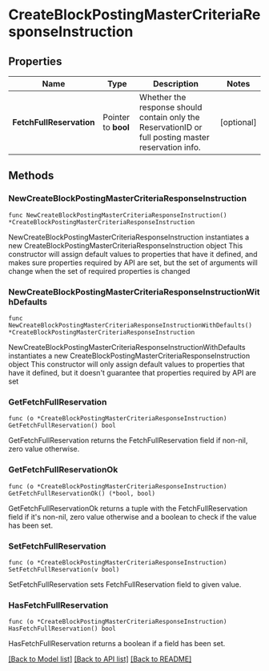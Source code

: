 # CreateBlockPostingMasterCriteriaResponseInstruction

## Properties

Name | Type | Description | Notes
------------ | ------------- | ------------- | -------------
**FetchFullReservation** | Pointer to **bool** | Whether the response should contain only the ReservationID or full posting master reservation info. | [optional] 

## Methods

### NewCreateBlockPostingMasterCriteriaResponseInstruction

`func NewCreateBlockPostingMasterCriteriaResponseInstruction() *CreateBlockPostingMasterCriteriaResponseInstruction`

NewCreateBlockPostingMasterCriteriaResponseInstruction instantiates a new CreateBlockPostingMasterCriteriaResponseInstruction object
This constructor will assign default values to properties that have it defined,
and makes sure properties required by API are set, but the set of arguments
will change when the set of required properties is changed

### NewCreateBlockPostingMasterCriteriaResponseInstructionWithDefaults

`func NewCreateBlockPostingMasterCriteriaResponseInstructionWithDefaults() *CreateBlockPostingMasterCriteriaResponseInstruction`

NewCreateBlockPostingMasterCriteriaResponseInstructionWithDefaults instantiates a new CreateBlockPostingMasterCriteriaResponseInstruction object
This constructor will only assign default values to properties that have it defined,
but it doesn't guarantee that properties required by API are set

### GetFetchFullReservation

`func (o *CreateBlockPostingMasterCriteriaResponseInstruction) GetFetchFullReservation() bool`

GetFetchFullReservation returns the FetchFullReservation field if non-nil, zero value otherwise.

### GetFetchFullReservationOk

`func (o *CreateBlockPostingMasterCriteriaResponseInstruction) GetFetchFullReservationOk() (*bool, bool)`

GetFetchFullReservationOk returns a tuple with the FetchFullReservation field if it's non-nil, zero value otherwise
and a boolean to check if the value has been set.

### SetFetchFullReservation

`func (o *CreateBlockPostingMasterCriteriaResponseInstruction) SetFetchFullReservation(v bool)`

SetFetchFullReservation sets FetchFullReservation field to given value.

### HasFetchFullReservation

`func (o *CreateBlockPostingMasterCriteriaResponseInstruction) HasFetchFullReservation() bool`

HasFetchFullReservation returns a boolean if a field has been set.


[[Back to Model list]](../README.md#documentation-for-models) [[Back to API list]](../README.md#documentation-for-api-endpoints) [[Back to README]](../README.md)


